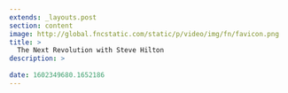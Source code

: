 ```yaml
--- 
extends: _layouts.post 
section: content 
image: http://global.fncstatic.com/static/p/video/img/fn/favicon.png 
title: > 
  The Next Revolution with Steve Hilton 
description: > 
   
date: 1602349680.1652186 
--- 
```

